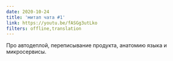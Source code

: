 ```yaml
---
date: 2020-10-24
title: 'митап чата #1'
link: https://youtu.be/fASGg3utLko
filters: offline,translation
---
```


Про автодеплой, переписывание продукта, анатомию языка и микросервисы.
